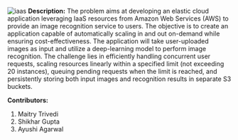 ![iaas](https://github.com/maitry98/Infrastructure-As-Service---Project/assets/147111812/8085dba6-a492-4538-a7fa-0041970c23f0)
**Description:** 
The problem aims at developing an elastic cloud application leveraging IaaS resources from Amazon Web Services (AWS) to provide an image recognition service to users. The objective is to create an application capable of automatically scaling in and out on-demand while ensuring cost-effectiveness. The application will take user-uploaded images as input and utilize a deep-learning model to perform image recognition. The challenge lies in efficiently handling concurrent user requests, scaling resources linearly within a specified limit (not exceeding 20 instances), queuing pending requests when the limit is reached, and persistently storing both input images and recognition results in separate S3 buckets. 

**Contributors:**
1. Maitry Trivedi
2. Shikhar Gupta
3. Ayushi Agarwal
